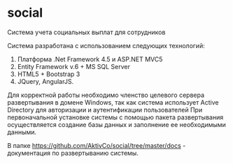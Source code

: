 # social
Система учета социальных выплат для сотрудников

Система разработана с использованием следующих технологий:
1)	Платформа .Net Framework 4.5 и ASP.NET MVC5
2)	Entity Framework v.6 + MS SQL Server
3)	HTML5 + Bootstrap 3
4)	JQuery, AngularJS.

Для корректной работы необходимо членство целевого сервера развертывания в домене Windows, так как система использует Active Directory для авторизации и аутентификации пользователей
При первоначальной установке системы с помощью пакета развертывания осуществляется создание базы данных и заполнение ее необходимыми данными.

В папке https://github.com/AktivCo/social/tree/master/docs - документация по развертыванию системы.



